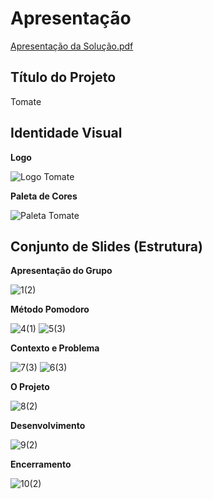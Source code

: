 # Apresentação

[Apresentação da Solução.pdf](https://github.com/ICEI-PUC-Minas-PMV-ADS/pmv-ads-2022-1-e1-proj-web-t2-tomate/files/8987925/Apresentacao.da.Solucao.1.pdf)


## Título do Projeto

Tomate

## Identidade Visual

**Logo**

![Logo Tomate](https://user-images.githubusercontent.com/101024834/175836533-0b253dcf-d454-434c-9b21-2eeca2a58830.png)

**Paleta de Cores**

![Paleta Tomate](https://user-images.githubusercontent.com/101024834/175836662-0d8f0ef9-42b1-446b-8adf-de2fef9ff119.png)


## Conjunto de Slides (Estrutura)

**Apresentação do Grupo**

![1(2)](https://user-images.githubusercontent.com/101024834/175838707-1073ede0-7fe7-42c0-b9ed-aaac213739ec.png)

**Método Pomodoro**

![4(1)](https://user-images.githubusercontent.com/101024834/175838725-1d8d9f1d-4569-4fda-acfb-ee5689a04991.png)
![5(3)](https://user-images.githubusercontent.com/101024834/175838733-9456a213-e498-472b-b11c-1a4a603f6c82.png)

**Contexto e Problema**

![7(3)](https://user-images.githubusercontent.com/101024834/175838744-2fec2d5d-83b3-4926-a935-6d00b59ae34b.png)
![6(3)](https://user-images.githubusercontent.com/101024834/175838746-5c4c68b0-0795-4a46-855b-f02b4dc9d548.png)

**O Projeto**

![8(2)](https://user-images.githubusercontent.com/101024834/175838771-62991c98-4b56-4dc9-bea0-42e316d4bb09.png)

**Desenvolvimento**

![9(2)](https://user-images.githubusercontent.com/101024834/175838773-efa3dd9c-a192-434e-b73a-0a69697530c1.png)

**Encerramento**
 
 ![10(2)](https://user-images.githubusercontent.com/101024834/175838811-cc30aba9-34ba-4d40-a1eb-35328a5d8e6c.png)

